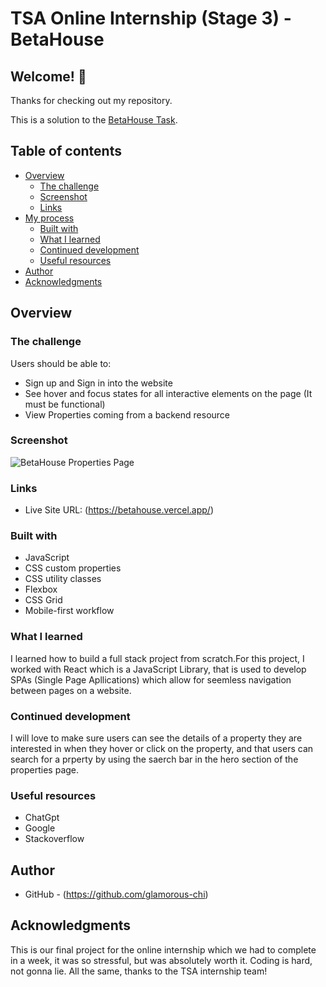 # TSA Online Internship (Stage 3) - BetaHouse

## Welcome! 👋

Thanks for checking out my repository.

This is a solution to the [BetaHouse Task](https://www.figma.com/design/ipytxHPEP6m4uqI6WdDPen/Beta-House-Internship-Task-for-DEvs?node-id=0-1&t=Ix3vPYFZfbO2hkrf-1). 


## Table of contents

- [Overview](#overview)
  - [The challenge](#the-challenge)
  - [Screenshot](#screenshot)
  - [Links](#links)
- [My process](#my-process)
  - [Built with](#built-with)
  - [What I learned](#what-i-learned)
  - [Continued development](#continued-development)
  - [Useful resources](#useful-resources)
- [Author](#author)
- [Acknowledgments](#acknowledgments)


## Overview

### The challenge

Users should be able to:

- Sign up and Sign in into the website
- See hover and focus states for all interactive elements on the page (It must be functional)
- View Properties coming from a backend resource


### Screenshot

![BetaHouse Properties Page](./Screenshot%202024-07-23%20at%2016-24-47%20BetaHouse%20Properties.png)


### Links

- Live Site URL: (https://betahouse.vercel.app/)


### Built with

- JavaScript
- CSS custom properties
- CSS utility classes
- Flexbox
- CSS Grid
- Mobile-first workflow


### What I learned

I learned how to build a full stack project from scratch.For this project, I worked with React which is a JavaScript Library, that is used to develop SPAs (Single Page Apllications) which allow for seemless navigation between pages on a website.


### Continued development

I will love to make sure users can see the details of a property they are interested in when they hover or click on the property, and that users can search for a prperty by using the saerch bar in the hero section of the properties page.


### Useful resources

- ChatGpt
- Google
- Stackoverflow

## Author

- GitHub - (https://github.com/glamorous-chi)

## Acknowledgments
This is our final project for the online internship which we had to complete in a week, it was so stressful, but was absolutely worth it. Coding is hard, not gonna lie.
All the same, thanks to the TSA internship team!
